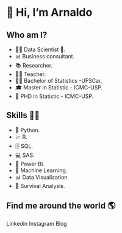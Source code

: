 # 👋 Hi, I’m Arnaldo

## Who am I?

- 👩‍💻 Data Scientist 🥰.
- 📊 Business consultant.
- 📚 Researcher.
- 👩‍🏫 Teacher.
- 👩‍🎓 Bachelor of Statistics -UFSCar.
- 🎓 Master in Statistic - ICMC-USP.
- 🍾 PHD in Statistic - ICMC-USP.

## Skills 👩‍💻

- 🐍 Python.
- 📈 R.
- 🗄 SQL.
- 💻 SAS.
- 🧮 Power BI.
- 🔮 Machine Learning.
- 📊 Data Visualization
- 🧪 Survival Analysis.

## Find me around the world 🌎

Linkedin
Instagram
Blog

<!---
arnaldorosentino/arnaldorosentino is a ✨ special ✨ repository because its `README.md` (this file) appears on your GitHub profile.
You can click the Preview link to take a look at your changes.
--->
